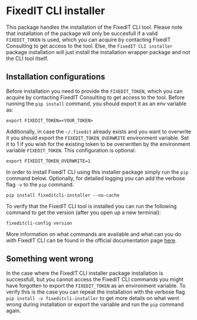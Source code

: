 # FixedIT CLI installer
This package handles the installation of the FixedIT CLI tool. Please note that installation of the package will only be succesfull if a valid `FIXEDIT_TOKEN` is used, which you can acquire by contacting FixedIT Consulting to get access to the tool. Else, the `FixedIT CLI installer` package installation will just install the installation wrapper package and not the CLI tool itself.

## Installation configurations

Before installation you need to provide the `FIXEDIT_TOKEN`, which you can acquire by contacting FixedIT Consulting to get access to the tool. Before running the `pip install` command, you should export it as an env variable as:
```
export FIXEDIT_TOKEN=<YOUR_TOKEN>
```

Additionally, in case the `~/.fixedit` already exists and you want to overwrite it you should export the `FIXEDIT_TOKEN_OVERWRITE` environment variable. 
Set it to 1 if you wish for the existing token to be overwritten by the environment variable `FIXEDIT_TOKEN`. This configuration is optional.
```
export FIXEDIT_TOKEN_OVERWRITE=1
```

In order to install FixedIT CLI using this installer package simply run the `pip` command below.
Optionally, for detailed logging you can add the verbose flag `-v` to the `pip` command.
```
pip install fixeditcli-installer --no-cache
```

To verify that the FixedIT CLI tool is installed you can run the following command to get the version
(after you open up a new terminal):
```
fixeditcli-config version
```

More information on what commands are available and what can you do with FixedIT CLI can be found in the official documentation page [here](https://github.com/fixedit-ai/fappcli-readme).

## Something went wrong
In the case where the FixedIT CLI installer package installation is successfull, but you cannot access the FixedIT CLI commands you might have forgotten to export the `FIXEDIT_TOKEN` as an environment variable. To verify this is the case you can repeat the installation with the verbose flag `pip install -v fixeditcli-installer` to get more details on what went wrong during installation or export the variable and run the `pip` command again.
